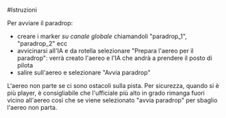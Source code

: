 #Istruzioni

Per avviare il paradrop:
- creare i marker *su canale globale* chiamandoli "paradrop_1", "paradrop_2" ecc
- avvicinarsi all'IA e da rotella selezionare "Prepara l'aereo per il paradrop": verrà creato l'aereo e l'IA che andrà a prendere il posto di pilota
- salire sull'aereo e selezionare "Avvia paradrop"

L'aereo non parte se ci sono ostacoli sulla pista. Per sicurezza, quando si è più player, è consigliabile che l'ufficiale più alto in grado rimanga fuori vicino all'aereo così che se viene selezionato "avvia paradrop" per sbaglio l'aereo non parta.
